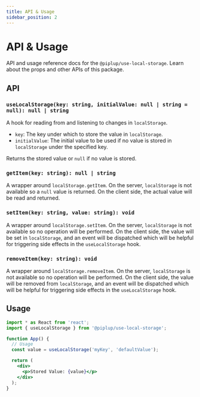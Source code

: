 ```yaml
---
title: API & Usage
sidebar_position: 2
---
```


# API & Usage

API and usage reference docs for the `@piplup/use-local-storage`. Learn about the props and other APIs of this package.

## API

### `useLocalStorage(key: string, initialValue: null | string = null): null | string`

A hook for reading from and listening to changes in `localStorage`.

- `key`: The key under which to store the value in `localStorage`.
- `initialValue`: The initial value to be used if no value is stored in `localStorage` under the specified key.

Returns the stored value or `null` if no value is stored.

### `getItem(key: string): null | string`

A wrapper around `localStorage.getItem`. On the server, `localStorage` is not available so a `null` value is returned. On the client side, the actual value will be read and returned.

### `setItem(key: string, value: string): void`

A wrapper around `localStorage.setItem`. On the server, `localStorage` is not available so no operation will be performed. On the client side, the value will be set in `localStorage`, and an event will be dispatched which will be helpful for triggering side effects in the `useLocalStorage` hook.

### `removeItem(key: string): void`

A wrapper around `localStorage.removeItem`. On the server, `localStorage` is not available so no operation will be performed. On the client side, the value will be removed from `localStorage`, and an event will be dispatched which will be helpful for triggering side effects in the `useLocalStorage` hook.

## Usage

```jsx
import * as React from 'react';
import { useLocalStorage } from '@piplup/use-local-storage';

function App() {
  // Usage
  const value = useLocalStorage('myKey', 'defaultValue');

  return (
    <div>
      <p>Stored Value: {value}</p>
    </div>
  );
}
```
